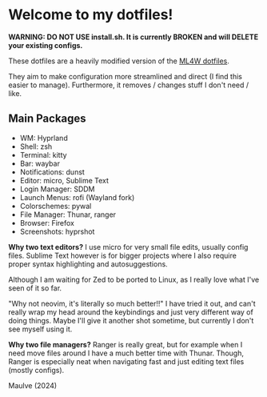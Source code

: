 # Welcome to my dotfiles!

**WARNING: DO NOT USE install.sh. It is currently BROKEN and will DELETE your existing configs.**

These dotfiles are a heavily modified version of the [ML4W dotfiles](https://gitlab.com/stephan-raabe/dotfiles).

They aim to make configuration more streamlined and direct (I find this easier to manage).
Furthermore, it removes / changes stuff I don't need / like.

## Main Packages

- WM: Hyprland
- Shell: zsh
- Terminal: kitty
- Bar: waybar
- Notifications: dunst
- Editor: micro, Sublime Text
- Login Manager: SDDM
- Launch Menus: rofi (Wayland fork)
- Colorschemes: pywal
- File Manager: Thunar, ranger
- Browser: Firefox
- Screenshots: hyprshot


**Why two text editors?**
I use micro for very small file edits, usually config files.
Sublime Text however is for bigger projects where I also require proper syntax highlighting and autosuggestions.

Although I am waiting for Zed to be ported to Linux, as I really love what I've seen of it so far.

"Why not neovim, it's literally so much better!!"
I have tried it out, and can't really wrap my head around the keybindings and just very different way of doing things.
Maybe I'll give it another shot sometime, but currently I don't see myself using it.


**Why two file managers?**
Ranger is really great, but for example when I need move files around I have a much better time with Thunar.
Though, Ranger is especially neat when navigating fast and just editing text files (mostly configs).


Maulve (2024)
